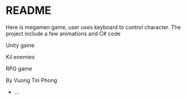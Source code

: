 # README

Here is megamen game, user uses keyboard to control character. The project include a few animations and C# code

Unity game

Kil enemies

RPG game

By Vuong Tin Phong

* ...
